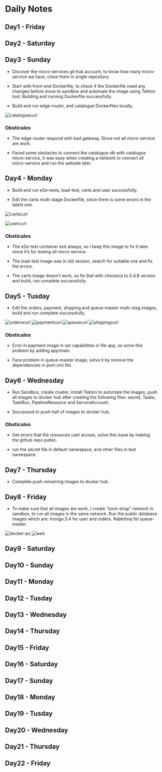 # Daily Notes
## Day1 - Friday

## Day2 - Saturday

## Day3 - Sunday
* Discover the micro-services git hub account, to know how many micro-service we have, clone them in single repository. 

* Start with front-end Dockerfile, to check if the Dockerfile need any changes before move to sandbox and automate the image using Tekton tool. Building and running Dockerfile successfully.

* Build and run edge-router, and catalogue Dockerfiles locally.

![cataloguecurl](https://user-images.githubusercontent.com/66031162/96351234-ce8d5200-10c2-11eb-8c5c-c8247bfd33db.png)

### Obsticales
* The edge-router respond with bad gateway. Since not all micro-service are work.  

*  Faced some obstacles to connect the catalogue-db with catalogue micro-service, it was easy when creating a network to connect all micro-service and run the website later. 

## Day4 - Monday
* Build and run e2e-tests, load-test, carts and user successfully.

* Edit the carts multi-stage Dockerfile, since there is some errors in the latest one. 

![cartscurl](https://user-images.githubusercontent.com/66031162/96352514-765b4d80-10cc-11eb-8fe8-681cf9f65f8c.png)

![usercurl](https://user-images.githubusercontent.com/66031162/96352534-870bc380-10cc-11eb-95eb-b0c80653dc56.png)

### Obsticales
* The e2e-test container exit always, so I keep this image to fix it later since it’s for testing all micro-service.

* The load-test image was in old version, search for suitable one and fix the errors. 

* The carts image doesn’t work, so fix that with checkout to 0.4.8 version and build, run complete successfully.

## Day5 - Tusday

* Edit the orders, payment, shipping and queue-master multi-stag images, build and run complete successfully.

![orderscurl](https://user-images.githubusercontent.com/66031162/96353318-6f840900-10d3-11eb-9da9-6f26a7e8493a.png)
![paymentcurl](https://user-images.githubusercontent.com/66031162/96353322-7c086180-10d3-11eb-8bfe-30ced7030580.png)
![queuecurl](https://user-images.githubusercontent.com/66031162/96353325-862a6000-10d3-11eb-9066-243ab9a6f226.png)
![shippingcurl](https://user-images.githubusercontent.com/66031162/96353332-904c5e80-10d3-11eb-86bb-74a967479f6a.png)

### Obsticales
* Error in payment image in set capabilities in file app, so solve this problem by adding app/main.

* Face problem in queue-master image, solve it by remove the dependencies in pom.xml file.

## Day6 - Wednesday
* Run Sandbox, create cluster, install Tekton to automate the images, push all images to docker hub after creating the following files: secret, Taske, TaskRun, PipelineResource and ServiceAccount. 

* Successed to push half of images to docker hub.

### Obsticales
* Get errors that the resources cant access, solve this issue by making the github repo public. 

* run the secret file in default namespace, and other files in test namespace.

## Day7 - Thursday
* Complete push remaining images to docker hub.


## Day8 - Friday
* To make sure that all images are work, I create “sock-shop” network in sandbox, to run all images in the same network. Run the public database images which are: mongo:3.4 for user and orders. Rabbitmq fot queue-master.

![docker-ps](https://user-images.githubusercontent.com/66031162/96353774-dacfda00-10d7-11eb-8ae9-fdad3e7213cf.png)
![web](https://user-images.githubusercontent.com/66031162/96353858-9bee5400-10d8-11eb-9495-d4b100b56a4f.png)


## Day9 - Saturday
## Day10 - Sunday
## Day11 - Monday
## Day12 - Tusday
## Day13 - Wednesday
## Day14 - Thursday
## Day15 - Friday
## Day16 - Saturday
## Day17 - Sunday
## Day18 - Monday
## Day19 - Tusday
## Day20 - Wednesday
## Day21 - Thursday
## Day22 - Friday











